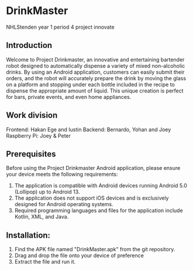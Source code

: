 # DrinkMaster
NHLStenden year 1 period 4 project innovate

## Introduction

Welcome to Project Drinkmaster, an innovative and entertaining bartender robot designed to automatically dispense a variety of mixed non-alcoholic drinks. By using an Android application, customers can easily submit their orders, and the robot will accurately prepare the drink by moving the glass on a platform and stopping under each bottle included in the recipe to dispense the appropriate amount of liquid. This unique creation is perfect for bars, private events, and even home appliances.

## Work division

Frontend: Hakan Ege and Iustin
Backend: Bernardo, Yohan and Joey
Raspberry Pi: Joey & Peter


## Prerequisites

Before using the Project Drinkmaster Android application, please ensure your device meets the following requirements:

1. The application is compatible with Android devices running Android 5.0 (Lollipop) up to Android 13.
2. The application does not support iOS devices and is exclusively designed for Android operating systems.
3. Required programming languages and files for the application include Kotlin, XML, and Java.


## Installation:

1. Find the APK file named "DrinkMaster.apk" from the git repository.
2. Drag and drop the file onto your device of preference 
3. Extract the file and run it.